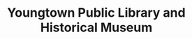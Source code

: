 ---
layout: repo
title: "Youngtown Public Library and Historical Museum"
id: 13029
permalink: repos/13029/
---